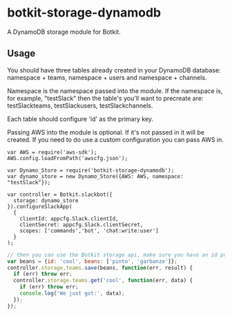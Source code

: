 # botkit-storage-dynamodb

A DynamoDB storage module for Botkit.

## Usage

You should have three tables already created in your DynamoDB database: namespace + teams, namespace + users and namespace + channels.

Namespace is the namespace passed into the module. If the namespace is, for example, "testSlack" then the table's you'll want to precreate are: testSlackteams, testSlackusers, testSlackchannels.

Each table should configure 'id' as the primary key.

Passing AWS into the module is optional. If it's not passed in it will be created. If you need to do use a custom configuration you can pass AWS in. 


```
var AWS = require('aws-sdk');
AWS.config.loadFromPath('awscfg.json');

var Dynamo_Store = require('botkit-storage-dynamodb');
var dynamo_store = new Dynamo_Store({AWS: AWS, namespace: "testSlack"});

var controller = Botkit.slackbot({
  storage: dynamo_store
}).configureSlackApp(
  {
    clientId: appcfg.Slack.clientId,
    clientSecret: appcfg.Slack.clientSecret,
    scopes: ['commands','bot', 'chat:write:user']
  }
);
```

```javascript
// then you can use the Botkit storage api, make sure you have an id property
var beans = {id: 'cool', beans: ['pinto', 'garbanzo']};
controller.storage.teams.save(beans, function(err, result) {
  if (err) throw err;
  controller.storage.teams.get('cool', function(err, data) {
    if (err) throw err;
    console.log('We just got:', data);
  });  
});

```
